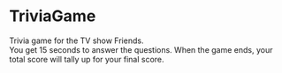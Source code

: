 # TriviaGame
Trivia game for the TV show Friends.  
You get 15 seconds to answer the questions.  When the game ends, your total score will tally up for your final score.
